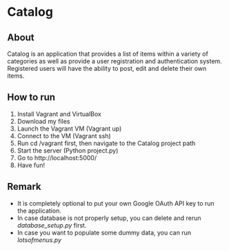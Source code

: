 # Catalog
## About
Catalog is an application that provides a list of items within a variety of categories as well as provide a user registration and authentication system. Registered users will have the ability to post, edit and delete their own items.
## How to run
1. Install Vagrant and VirtualBox
2. Download my files
3. Launch the Vagrant VM (Vagrant up)
4. Connect to the VM (Vagrant ssh)
5. Run cd /vagrant first, then navigate to the Catalog project path
6. Start the server (Python project.py)
7. Go to http://localhost:5000/
8. Have fun!

## Remark
* It is completely optional to put your own Google OAuth API key to run the application.
* In case database is not properly setup, you can delete and rerun *database_setup.py* first.
* In case you want to populate some dummy data, you can run *lotsofmenus.py*
